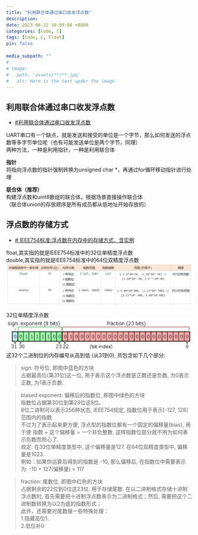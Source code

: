 ```yaml
---
title: "利用联合体通过串口收发浮点数"
description: 
date: 2023-08-22 10:00:00 +0800
categories: [Code, C]
tags: [Code, C, Float]
pin: false

media_subpath: ""
#
# image:
#   path: 'assets/**/**.jpg'
#   alt: Here is the text upder the image
---
```



## **利用联合体通过串口收发浮点数**  
- [#利用联合体通过串口收发浮点数](https://www.cnblogs.com/simonlin/p/5037449.html)  

UART串口有一个缺点，就是发送和接受的单位是一个字节，那么如何发送的浮点数等多字节单位呢（也有可能发送单位是两个字节，同理）  
两种方法，一种是利用指针，一种是利用联合体  

**指针**  
将指向浮点数的指针强制转换为unsigned char *，再通过for循环移动指针进行处理

**联合体（推荐）**  
构建浮点数和uint8数组的联合体，根据场景直接操作联合体  
（联合体union的存放顺序是所有成员都从低地址开始存放的）  

## **浮点数的存储方式**  
- [# IEEE754标准:浮点数在内存中的存储方式，含实例](https://zhuanlan.zhihu.com/p/343033661)  

float,其实指的就是IEEE754标准中的32位单精度浮点数  
double,其实指的就是IEEE754标准中的64位双精度浮点数  
![输入图片说明](/imgs/serial-send-float/2023-08-22/oETXzriXTP3NkkRU.png)  

32位单精度浮点数  
![输入图片说明](/imgs/serial-send-float/2023-08-22/QnKHbFmR1jGcXoka.png)  
这32个二进制位的内存编号从高到低 (从31到0), 共包含如下几个部分:  
>sign: 符号位, 即图中蓝色的方块  
占据最高位(第31位)这一位, 用于表示这个浮点数是正数还是负数, 为0表示正数, 为1表示负数.  

>biased exponent: 偏移后的指数位, 即图中绿色的方块  
指数位占据第30位到第23位这8位。  
8位二进制可以表示256种状态, IEEE754规定, 指数位用于表示[-127, 128]范围内的指数.  
不过为了表示起来更方便, 浮点型的指数位都有一个固定的偏移量(bias), 用于使 指数 + 这个偏移量 = 一个非负整数. 这样指数位部分就不用为如何表示负数而担心了.  
规定: 在32位单精度类型中, 这个偏移量是127. 在64位双精度类型中, 偏移量是1023.   
例如：如果你运算后得到的指数是 -10, 那么偏移后, 在指数位中需要表示为: -10 + 127(偏移量) = 117  

>fraction: 尾数位, 即图中红色的方块  
占据剩余的22位到0位这23位. 用于存储尾数.
在以二进制格式存储十进制浮点数时, 首先需要把十进制浮点数表示为二进制格式；然后, 需要把这个二进制数转换为以2为底的指数形式；  
此外，还需要对尾数做一些特殊处理：  
1.隐藏高位1.  
2.低位补0  
